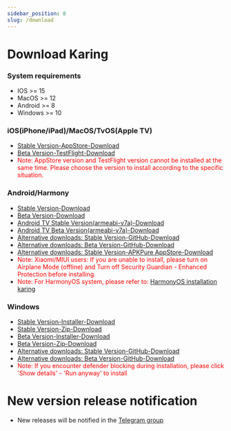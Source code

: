 ```yaml
---
sidebar_position: 8
slug: /download
---
```


# Download Karing

### System requirements
- IOS >= 15
- MacOS >= 12
- Android >= 8
- Windows >= 10

### iOS(iPhone/iPad)/MacOS/TvOS(Apple TV)
- [Stable Version-AppStore-Download](https://apps.apple.com/us/app/karing/id6472431552)
- [Beta Version-TestFlight-Download](https://testflight.apple.com/join/RLU59OsJ)
- <font color="red">Note: AppStore version and TestFlight version cannot be installed at the same time. Please choose the version to install according to the specific situation.</font>

### Android/Harmony
- [Stable Version-Download](https://dot.karing.app/client.html?tag=android-stable)
- [Beta Version-Download](https://dot.karing.app/client.html?tag=android-beta)
- [Android TV Stable Version(armeabi-v7a)-Download](https://dot.karing.app/client.html?tag=android-armv7a-stable)
- [Android TV Beta Version(armeabi-v7a)-Download](https://dot.karing.app/client.html?tag=android-armv7a-beta)
- [Alternative downloads: Stable Version-GitHub-Download](https://github.com/KaringX/karing/releases/latest)
- [Alternative downloads: Beta Version-GitHub-Download](https://github.com/KaringX/karing/releases)
- [Alternative downloads: Stable Version-APKPure AppStore-Download](https://apkpure.com/p/com.nebula.karing)
- <font color="red">Note: Xiaomi/MIUI users: If you are unable to install, please turn on Airplane Mode (offline) and Turn off Security Guardian - Enhanced Protection before installing.</font>
- <font color="red">Note: For HarmonyOS system, please refer to: [HarmonyOS installation karing](/blog/case/harmonyos)</font>

### Windows
- [Stable Version-Installer-Download](https://dot.karing.app/client.html?tag=windows-installer-stable)
- [Stable Version-Zip-Download](https://dot.karing.app/client.html?tag=windows-zip-stable)
- [Beta Version-Installer-Download](https://dot.karing.app/client.html?tag=windows-installer-beta)
- [Beta Version-Zip-Download](https://dot.karing.app/client.html?tag=windows-zip-beta)
- [Alternative downloads: Stable Version-GitHub-Download](https://github.com/KaringX/karing/releases/latest)
- [Alternative downloads: Beta Version-GitHub-Download](https://github.com/KaringX/karing/releases)
- <font color="red">Note: If you encounter defender blocking during installation, please click 'Show details' - 'Run anyway' to install</font>

# New version release notification
- New releases will be notified in the [Telegram group](https://t.me/KaringApp)






